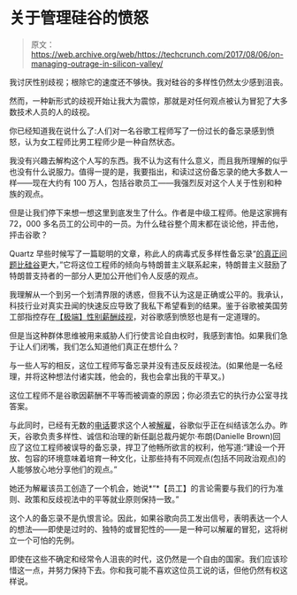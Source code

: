 # 关于管理硅谷的愤怒

> 原文：<https://web.archive.org/web/https://techcrunch.com/2017/08/06/on-managing-outrage-in-silicon-valley/>

我讨厌性别歧视；根除它的速度还不够快。我对硅谷的多样性仍然太少感到沮丧。

然而，一种新形式的歧视开始让我大为震惊，那就是对任何观点被认为冒犯了大多数技术人员的人的歧视。

你已经知道我在说什么了:人们对一名谷歌工程师写了一份过长的备忘录感到愤怒，认为女工程师比男工程师少是一种自然状态。

我没有兴趣去解构这个人写的东西。我不认为这有什么意义，而且我所理解的似乎也没有什么说服力。值得一提的是，我要指出，和读过这份备忘录的绝大多数人一样——现在大约有 100 万人，包括谷歌员工——我强烈反对这个人关于性别和种族的观点。

但是让我们停下来想一想这里到底发生了什么。作者是中级工程师。他是这家拥有 72，000 多名员工的公司中的一员。为什么硅谷整个周末都在谈论他，抨击他，抨击谷歌？

Quartz 早些时候写了一篇聪明的文章，称此人的病毒式反多样性备忘录“[的真正问题比硅谷](https://web.archive.org/web/20230325070550/https://qz.com/1047453/a-google-employees-viral-anti-diversity-memo-shows-americas-political-divide-has-spread-to-silicon-valley/)更大，”它将这位工程师的倾向与特朗普主义联系起来，特朗普主义鼓励了特朗普支持者的一部分人更加公开他们令人反感的观点。

我理解从一个到另一个划清界限的诱惑，但我不认为这是正确或公平的。我承认，科技行业对真实丑闻的快速反应导致了我私下希望看到的结果。鉴于谷歌被美国劳工部指控存在[【极端】性别薪酬歧视](https://web.archive.org/web/20230325070550/https://www.theguardian.com/technology/2017/apr/07/google-pay-disparities-women-labor-department-lawsuit)，对谷歌感到愤怒也是有一定道理的。

但是当这种群体思维被用来威胁人们行使言论自由权时，我感到害怕。如果我们急于让人们闭嘴，我们怎么知道他们真正在想什么？

与一些人写的相反，这位工程师写备忘录并没有违反反歧视法。(如果他是一名经理，并将这种想法付诸实践，他会的，我也会拿出我的干草叉。)

这位工程师不是谷歌因薪酬不平等而被调查的原因；你必须去它的执行办公室寻找答案。

与此同时，已经有无数的[电话](https://web.archive.org/web/20230325070550/https://medium.com/@yonatanzunger/so-about-this-googlers-manifesto-1e3773ed1788)要求这个人被[解雇](https://web.archive.org/web/20230325070550/https://twitter.com/Karnythia/status/893824725377527808)，谷歌似乎正在纠结该怎么办。昨天，谷歌负责多样性、诚信和治理的新任副总裁丹妮尔·布朗(Danielle Brown)回应了这位工程师被误导的备忘录，捍卫了他畅所欲言的权利，他写道:“建设一个开放、包容的环境意味着培育一种文化，让那些持有不同观点(包括不同政治观点)的人能够放心地分享他们的观点。”

她还为解雇该员工创造了一个机会，她说*“*【员工】的言论需要与我们的行为准则、政策和反歧视法中的平等就业原则保持一致。”

这个人的备忘录不是仇恨言论。因此，如果谷歌向员工发出信号，表明表达一个人的想法——即使是过时的、独特的或冒犯性的——是一种可以解雇的冒犯，这将树立一个可怕的先例。

即使在这些不确定和经常令人沮丧的时代，这仍然是一个自由的国家。我们应该珍惜这一点，并努力保持下去。你和我可能不喜欢这位员工说的话，但他仍然有权这样说。